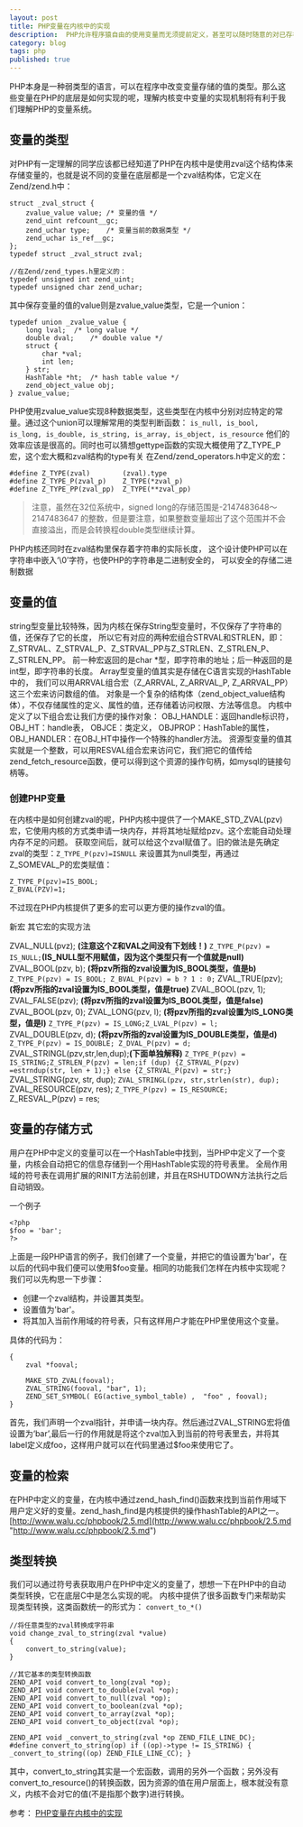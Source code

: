 ```yaml
---
layout: post
title: PHP变量在内核中的实现
description:  PHP允许程序猿自由的使用变量而无须提前定义，甚至可以随时随意的对已存在的变量转换成其它任何PHP支持的数据类型。在程序在运行的时候，PHP还会自动的根据需求转换变量的类型。
category: blog
tags: php
published: true
---
```


PHP本身是一种弱类型的语言，可以在程序中改变变量存储的值的类型。那么这些变量在PHP的底层是如何实现的呢，理解内核变中变量的实现机制将有利于我们理解PHP的变量系统。

## 变量的类型 ##
对PHP有一定理解的同学应该都已经知道了PHP在内核中是使用zval这个结构体来存储变量的，也就是说不同的变量在底层都是一个zval结构体，它定义在Zend/zend.h中：

```
struct _zval_struct {
    zvalue_value value; /* 变量的值 */
    zend_uint refcount__gc;
    zend_uchar type;    /* 变量当前的数据类型 */
    zend_uchar is_ref__gc;
};
typedef struct _zval_struct zval;
 
//在Zend/zend_types.h里定义的：
typedef unsigned int zend_uint;
typedef unsigned char zend_uchar;
```

其中保存变量的值的value则是zvalue_value类型，它是一个union：

```
typedef union _zvalue_value {
    long lval;  /* long value */
    double dval;    /* double value */
    struct {
        char *val;
        int len;
    } str;
    HashTable *ht;  /* hash table value */
    zend_object_value obj;
} zvalue_value;
```
PHP使用zvalue_value实现8种数据类型，这些类型在内核中分别对应特定的常量。通过这个union可以理解常用的类型判断函数： ```is_null, is_bool, is_long, is_double, is_string, is_array, is_object, is_resource``` 他们的效率应该是很高的。同时也可以猜想gettype函数的实现大概使用了Z_TYPE_P宏，这个宏大概和zval结构的type有关
在Zend/zend_operators.h中定义的宏：

```
#define Z_TYPE(zval)        (zval).type
#define Z_TYPE_P(zval_p)    Z_TYPE(*zval_p)
#define Z_TYPE_PP(zval_pp)  Z_TYPE(**zval_pp)
```

> 注意，虽然在32位系统中，signed long的存储范围是-2147483648～2147483647 的整数，但是要注意，如果整数变量超出了这个范围并不会直接溢出，而是会转换程double类型继续计算。

PHP内核还同时在zval结构里保存着字符串的实际长度， 这个设计使PHP可以在字符串中嵌入‘\0’字符，也使PHP的字符串是二进制安全的， 可以安全的存储二进制数据

## 变量的值 ##
string型变量比较特殊，因为内核在保存String型变量时，不仅保存了字符串的值，还保存了它的长度， 所以它有对应的两种宏组合STRVAL和STRLEN，即：Z_STRVAL、Z_STRVAL_P、Z_STRVAL_PP与Z_STRLEN、Z_STRLEN_P、Z_STRLEN_PP。 前一种宏返回的是char *型，即字符串的地址；后一种返回的是int型，即字符串的长度。
Array型变量的值其实是存储在C语言实现的HashTable中的， 我们可以用ARRVAL组合宏（Z_ARRVAL, Z_ARRVAL_P, Z_ARRVAL_PP）这三个宏来访问数组的值。
对象是一个复杂的结构体（zend_object_value结构体），不仅存储属性的定义、属性的值，还存储着访问权限、方法等信息。 内核中定义了以下组合宏让我们方便的操作对象： OBJ_HANDLE：返回handle标识符， OBJ_HT：handle表， OBJCE：类定义， OBJPROP：HashTable的属性， OBJ_HANDLER：在OBJ_HT中操作一个特殊的handler方法。
资源型变量的值其实就是一个整数，可以用RESVAL组合宏来访问它，我们把它的值传给zend_fetch_resource函数，便可以得到这个资源的操作句柄，如mysql的链接句柄等。

### 创建PHP变量 ###
在内核中是如何创建zval的呢，PHP内核中提供了一个MAKE_STD_ZVAL(pzv)宏，它使用内核的方式类申请一块内存，并将其地址赋给pzv。这个宏能自动处理内存不足的问题。
获取空间后，就可以给这个zval赋值了。旧的做法是先确定zval的类型：```Z_TYPE_P(pzv)=ISNULL``` 来设置其为null类型，再通过Z_SOMEVAL_P的宏类赋值：

```
Z_TYPE_P(pzv)=IS_BOOL;
Z_BVAL(PZV)=1;
```
不过现在PHP内核提供了更多的宏可以更方便的操作zval的值。

新宏	其它宏的实现方法

ZVAL_NULL(pvz); **(注意这个Z和VAL之间没有下划线！)**	```Z_TYPE_P(pzv) = IS_NULL;```**(IS_NULL型不用赋值，因为这个类型只有一个值就是null)**
ZVAL_BOOL(pzv, b); **(将pzv所指的zval设置为IS_BOOL类型，值是b)**	```Z_TYPE_P(pzv) = IS_BOOL; Z_BVAL_P(pzv) = b ? 1 : 0;```
ZVAL_TRUE(pzv); **(将pzv所指的zval设置为IS_BOOL类型，值是true)**	ZVAL_BOOL(pzv, 1);
ZVAL_FALSE(pzv); **(将pzv所指的zval设置为IS_BOOL类型，值是false)**	ZVAL_BOOL(pzv, 0);
ZVAL_LONG(pzv, l); **(将pzv所指的zval设置为IS_LONG类型，值是l)**	```Z_TYPE_P(pzv) = IS_LONG;Z_LVAL_P(pzv) = l;```
ZVAL_DOUBLE(pzv, d); **(将pzv所指的zval设置为IS_DOUBLE类型，值是d)**	```Z_TYPE_P(pzv) = IS_DOUBLE; Z_DVAL_P(pzv) = d;```
ZVAL_STRINGL(pzv,str,len,dup);**(下面单独解释)**	```Z_TYPE_P(pzv) = IS_STRING;Z_STRLEN_P(pzv) = len;if (dup) {Z_STRVAL_P(pzv) =estrndup(str, len + 1);} else {Z_STRVAL_P(pzv) = str;}```
ZVAL_STRING(pzv, str, dup);	```ZVAL_STRINGL(pzv, str,strlen(str), dup);```
ZVAL_RESOURCE(pzv, res);	```Z_TYPE_P(pzv) = IS_RESOURCE;```
Z_RESVAL_P(pzv) = res;

## 变量的存储方式 ##
用户在PHP中定义的变量可以在一个HashTable中找到，当PHP中定义了一个变量，内核会自动把它的信息存储到一个用HashTable实现的符号表里。
全局作用域的符号表在调用扩展的RINIT方法前创建，并且在RSHUTDOWN方法执行之后自动销毁。

一个例子

```
<?php
$foo = 'bar';
?>
```
        
上面是一段PHP语言的例子，我们创建了一个变量，并把它的值设置为'bar'，在以后的代码中我们便可以使用$foo变量。相同的功能我们怎样在内核中实现呢？我们可以先构思一下步骤：

- 创建一个zval结构，并设置其类型。
- 设置值为'bar'。
- 将其加入当前作用域的符号表，只有这样用户才能在PHP里使用这个变量。


具体的代码为：

```
{
    zval *fooval;
 
    MAKE_STD_ZVAL(fooval);
    ZVAL_STRING(fooval, "bar", 1);
    ZEND_SET_SYMBOL( EG(active_symbol_table) ,  "foo" , fooval);
}
```   
首先，我们声明一个zval指针，并申请一块内存。然后通过ZVAL_STRING宏将值设置为‘bar’,最后一行的作用就是将这个zval加入到当前的符号表里去，并将其label定义成foo，这样用户就可以在代码里通过$foo来使用它了。

## 变量的检索 ##
在PHP中定义的变量，在内核中通过zend_hash_find()函数来找到当前作用域下用户定义好的变量。zend_hash_find是内核提供的操作hashTable的API之一。
[http://www.walu.cc/phpbook/2.5.md](http://www.walu.cc/phpbook/2.5.md "http://www.walu.cc/phpbook/2.5.md")

## 类型转换 ##
我们可以通过符号表获取用户在PHP中定义的变量了，想想一下在PHP中的自动类型转换，它在底层C中是怎么实现的呢。
内核中提供了很多函数专门来帮助实现类型转换，这类函数统一的形式为： ```convert_to_*()```

```
//将任意类型的zval转换成字符串
void change_zval_to_string(zval *value)
{
    convert_to_string(value);
}
 
//其它基本的类型转换函数
ZEND_API void convert_to_long(zval *op);
ZEND_API void convert_to_double(zval *op);
ZEND_API void convert_to_null(zval *op);
ZEND_API void convert_to_boolean(zval *op);
ZEND_API void convert_to_array(zval *op);
ZEND_API void convert_to_object(zval *op);
 
ZEND_API void _convert_to_string(zval *op ZEND_FILE_LINE_DC);
#define convert_to_string(op) if ((op)->type != IS_STRING) { _convert_to_string((op) ZEND_FILE_LINE_CC); }
```
其中，convert_to_string其实是一个宏函数，调用的另外一个函数；另外没有convert_to_resource()的转换函数，因为资源的值在用户层面上，根本就没有意义，内核不会对它的值(不是指那个数字)进行转换。

参考： [PHP变量在内核中的实现](http://www.walu.cc/phpbook/2.md "http://www.walu.cc/phpbook/2.md")